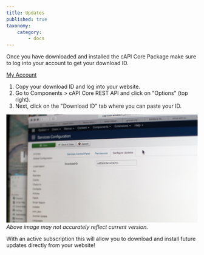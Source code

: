 ```yaml
---
title: Updates
published: true
taxonomy:
    category:
        - docs
---
```


Once you have downloaded and installed the cAPI Core Package make sure to log into your account to get your download ID.

[My Account](https://www.annatech.com/index.php?option=com_payplans&view=dashboard&task=frontview&Itemid=1014)

1. Copy your download ID and log into your website.
2. Go to Components > cAPI Core REST API and click on "Options" (top right).
3. Next, click on the "Download ID" tab where you can paste your ID.

![](capi-configure-updates.jpg)
_Above image may not accurately reflect current version._

With an active subscription this will allow you to download and install future updates directly from your website!